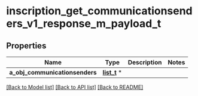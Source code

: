 # inscription_get_communicationsenders_v1_response_m_payload_t

## Properties
Name | Type | Description | Notes
------------ | ------------- | ------------- | -------------
**a_obj_communicationsenders** | [**list_t**](custom_communicationsender_response.md) \* |  | 

[[Back to Model list]](../README.md#documentation-for-models) [[Back to API list]](../README.md#documentation-for-api-endpoints) [[Back to README]](../README.md)


